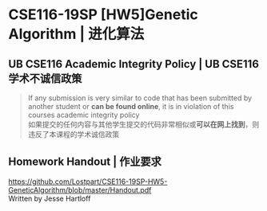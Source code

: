# CSE116-19SP [HW5]Genetic Algorithm | 进化算法

## UB CSE116 Academic Integrity Policy | UB CSE116 学术不诚信政策
> If any submission is very similar to code that has been submitted by another student or **can be found online**, it is in violation of this courses academic integrity policy  
> 如果提交的任何内容与其他学生提交的代码非常相似或**可以在网上找到**，则违反了本课程的学术诚信政策


## Homework Handout | 作业要求
https://github.com/Lostpart/CSE116-19SP-HW5-GeneticAlgorithm/blob/master/Handout.pdf  
Written by Jesse Hartloff

